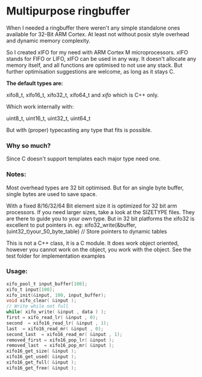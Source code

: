 # Multipurpose ringbuffer

When I needed a ringbuffer there weren't any simple standalone ones available for 32-Bit ARM Cortex.
At least not without posix style overhead and dynamic memory complexity.

So I created xIFO for my need with ARM Cortex M microprocessors.
xIFO stands for FIFO or LIFO, xIFO can be used in any way.
It doesn't allocate any memory itself, and all functions are optimised to not use any stack.
But further optimisation suggestions are welcome, as long as it stays C.

**The default types are:**

xifo8_t, xifo16_t, xifo32_t, xifo64_t and *xifo<T>* which is C++ only.

Which work internally with:

uint8_t, uint16_t, uint32_t, uint64_t

But with (proper) typecasting any type that fits is possible.

### Why so much?
Since C doesn't support templates each major type need one.

### Notes:
Most overhead types are 32 bit optimised. But for an single byte buffer, single bytes are used to save space.

With a fixed 8/16/32/64 Bit element size it is optimized for 32 bit arm processors. If you need larger sizes, take a look at the SIZETYPE files.
They are there to guide you to your own type. But in 32 bit platforms the xifo32 is excellent to put pointers in.
eg: xifo32_write(&buffer, (uint32_t)your_50_byte_table)	// Store pointers to dynamic tables

This is not a C++ class, it is a C module. It does work object oriented, however you cannot work on the object, you work with the object.
See the test folder for implementation examples

### Usage:
```c
xifo_pool_t input_buffer[100];
xifo_t input[100];
xifo_init(&input, 100, input_buffer);
void xifo_clear( &input );
// Write while not full
while( xifo_write( &input , data ) );
first = xifo_read_lr( &input , 0);
second  = xifo16_read_lr( &input , 1);
last  = xifo16_read_mr( &input , 0);
second_last  = xifo16_read_mr( &input , 1);
removed_first = xifo16_pop_lr( &input );
removed_last  = xifo16_pop_mr( &input );
xifo16_get_size( &input );
xifo16_get_used( &input );
xifo16_get_full( &input );
xifo16_get_free( &input );
```
